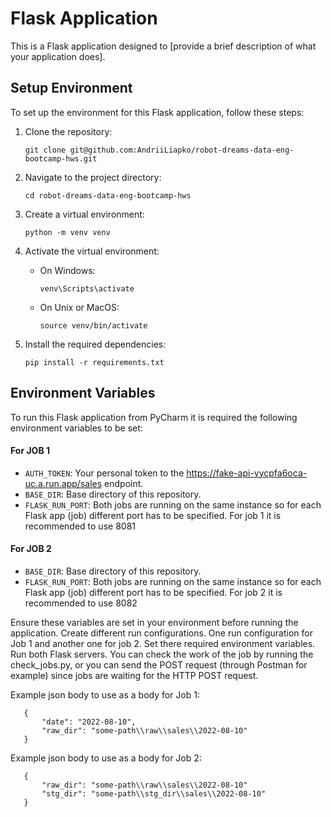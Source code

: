 # Flask Application

This is a Flask application designed to [provide a brief description of what your application does].

## Setup Environment

To set up the environment for this Flask application, follow these steps:

1. Clone the repository:
    ```
    git clone git@github.com:AndriiLiapko/robot-dreams-data-eng-bootcamp-hws.git
    ```

2. Navigate to the project directory:
    ```
    cd robot-dreams-data-eng-bootcamp-hws
    ```

3. Create a virtual environment:
    ```
    python -m venv venv
    ```

4. Activate the virtual environment:
    - On Windows:
        ```
        venv\Scripts\activate
        ```
    - On Unix or MacOS:
        ```
        source venv/bin/activate
        ```

5. Install the required dependencies:
    ```
    pip install -r requirements.txt
    ```

## Environment Variables

To run this Flask application from PyCharm it is required the following environment variables to be set:

#### For JOB 1
- `AUTH_TOKEN`: Your personal token to the https://fake-api-vycpfa6oca-uc.a.run.app/sales endpoint.
- `BASE_DIR`: Base directory of this repository.
- `FLASK_RUN_PORT`: Both jobs are running on the same instance so for each Flask app (job) different port has to be specified. For job 1 it is recommended to use 8081


#### For JOB 2
- `BASE_DIR`: Base directory of this repository.
- `FLASK_RUN_PORT`: Both jobs are running on the same instance so for each Flask app (job) different port has to be specified. For job 2 it is recommended to use 8082


Ensure these variables are set in your environment before running the application. Create different run configurations.
One run configuration for Job 1 and another one for job 2. Set there required environment variables. Run both Flask servers.
You can check the work of the job by running the check_jobs.py, or you can send the POST request (through Postman for example) since jobs are waiting for the HTTP POST request.

Example json body to use as a body for Job 1:
```
   {
       "date": "2022-08-10",
       "raw_dir": "some-path\\raw\\sales\\2022-08-10"
   }
```

Example json body to use as a body for Job 2:
```
   {
       "raw_dir": "some-path\\raw\\sales\\2022-08-10"
       "stg_dir": "some-path\\stg_dir\\sales\\2022-08-10"
   }
```



